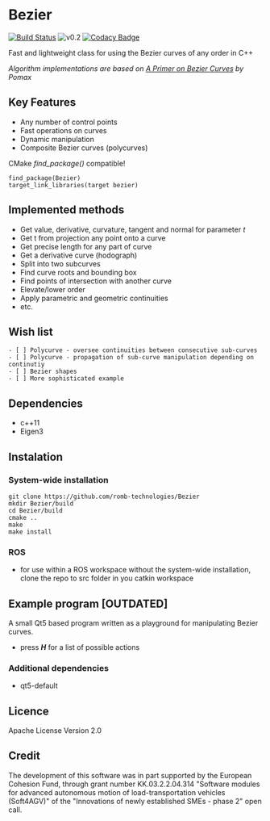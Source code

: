 # Bezier
[![Build Status](https://api.travis-ci.com/romb-technologies/Bezier.svg?branch=master)](https://api.travis-ci.com/romb-technologies/Bezier)
![v0.2](https://img.shields.io/badge/version-0.2-blue.svg)
[![Codacy Badge](https://api.codacy.com/project/badge/Grade/aceb46ce7de1407abd56cfc127dba5f1)](https://www.codacy.com/manual/stribor14/Bezier?utm_source=github.com&amp;utm_medium=referral&amp;utm_content=stribor14/Bezier-cpp&amp;utm_campaign=Badge_Grade)

Fast and lightweight class for using the Bezier curves of any order in C++

*Algorithm implementations are based on [A Primer on Bezier Curves](https://pomax.github.io/bezierinfo/) by Pomax*

## Key Features
  - Any number of control points
  - Fast operations on curves
  - Dynamic manipulation
  - Composite Bezier curves (polycurves)

CMake *find_package()* compatible!
```
find_package(Bezier)
target_link_libraries(target bezier)
```

## Implemented methods
  - Get value, derivative, curvature, tangent and normal for parameter *t*
  - Get t from projection any point onto a curve
  - Get precise length for any part of curve
  - Get a derivative curve (hodograph)
  - Split into two subcurves
  - Find curve roots and bounding box
  - Find points of intersection with another curve
  - Elevate/lower order
  - Apply parametric and geometric continuities
  - etc.
  
## Wish list
    - [ ] Polycurve - oversee continuities between consecutive sub-curves
    - [ ] Polycurve - propagation of sub-curve manipulation depending on continutiy
    - [ ] Bezier shapes
    - [ ] More sophisticated example

## Dependencies
  - c++11
  - Eigen3

## Instalation
### System-wide installation
```
git clone https://github.com/romb-technologies/Bezier
mkdir Bezier/build
cd Bezier/build
cmake ..
make
make install
```
### ROS
- for use within a ROS workspace without the system-wide installation, clone the repo to src folder in you catkin workspace 

## Example program __[OUTDATED]__ 
A small Qt5 based program written as a playground for manipulating Bezier curves.
- press *__H__* for a list of possible actions

### Additional dependencies
 - qt5-default 

## Licence
Apache License Version 2.0

## Credit

The development of this software was in part supported by the European Cohesion Fund, through grant number KK.03.2.2.04.314 "Software modules for advanced autonomous motion of load-transportation vehicles (Soft4AGV)" of the "Innovations of newly established SMEs - phase 2" open call.
